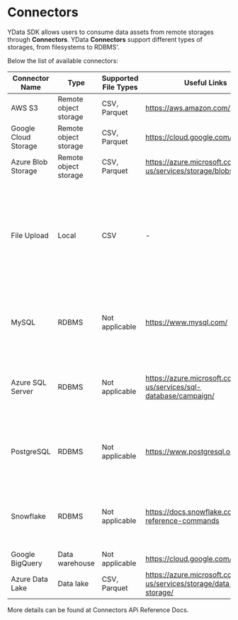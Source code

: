 # Connectors

YData SDK allows users to consume data assets from remote storages through **Connectors**. YData **Connectors** support different types of storages, from filesystems to RDBMS'.

Below the list of available connectors:

| **Connector Name**   	| **Type**              	| **Supported File Types** 	  | **Useful Links**                                                      	| **Notes**                                                                                        	|
|----------------------	|-----------------------	|-----------------------------|-----------------------------------------------------------------------	|--------------------------------------------------------------------------------------------------	|
| AWS S3               	| Remote object storage 	| CSV, Parquet              	 | https://aws.amazon.com/s3/                                            	|                                                                                                  	|
| Google Cloud Storage 	| Remote object storage 	| CSV, Parquet              	 | https://cloud.google.com/storage                                      	|                                                                                                  	|
| Azure Blob Storage   	| Remote object storage 	| CSV, Parquet              	 | https://azure.microsoft.com/en-us/services/storage/blobs/             	|                                                                                                  	|
| File Upload          	| Local                 	| CSV                      	  | -                                                                     	| Maximum file size is 220MB. Bigger files should be uploaded and read from remote object storages 	|
| MySQL                	| RDBMS                 	| Not applicable           	  | https://www.mysql.com/                                                	| Supports reading whole schemas or specifying a query                                             	|
| Azure SQL Server     	| RDBMS                 	| Not applicable           	  | https://azure.microsoft.com/en-us/services/sql-database/campaign/     	| Supports reading whole schemas or specifying a query                                             	|
| PostgreSQL           	| RDBMS                 	| Not applicable           	  | https://www.postgresql.org/                                           	| Supports reading whole schemas or specifying a query                                             	|
| Snowflake            	| RDBMS                 	| Not applicable           	  | https://docs.snowflake.com/en/sql-reference-commands                  	| Supports reading whole schemas or specifying a query                                             	|
| Google BigQuery      	| Data warehouse        	| Not applicable           	  | https://cloud.google.com/bigquery                                     	|                                                                                                  	|
| Azure Data Lake      	| Data lake             	| CSV, Parquet         	      | https://azure.microsoft.com/en-us/services/storage/data-lake-storage/ 	|                                                                                                  	|

More details can be found at Connectors APi Reference Docs.
